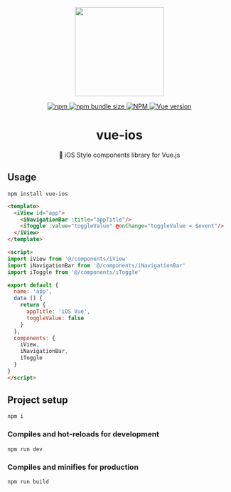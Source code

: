 <p align="center">
  <img width="200" src="https://user-images.githubusercontent.com/26512984/59761543-13875580-92d0-11e9-871c-2874fa82e332.png">
</p>

<p align="center">
  <a href="https://www.npmjs.com/package/vue-ios">
    <img alt="npm" src="https://img.shields.io/npm/v/vue-ios.svg">
  </a>
  <a href="https://www.npmjs.com/package/vue-ios">
    <img alt="npm bundle size" src="https://img.shields.io/bundlephobia/min/vue-ios.svg">
  </a>
  <a href="#">
    <img alt="NPM" src="https://img.shields.io/npm/l/vue-ios.svg">
  </a>
  <a href="#">
    <img alt="Vue version" src="https://img.shields.io/badge/vue-2.6.10-green.svg">
  </a>
</p>

<h1 align="center">vue-ios</h1>
<p align="center">🍎 iOS Style components library for Vue.js</p>

## Usage

```
npm install vue-ios
```

```html
<template>
  <iView id="app">
    <iNavigationBar :title="appTitle"/>
    <iToggle :value="toggleValue" @onChange="toggleValue = $event"/>
  </iView>
</template>

<script>
import iView from '@/components/iView'
import iNavigationBar from '@/components/iNavigationBar'
import iToggle from '@/components/iToggle'

export default {
  name: 'app',
  data () {
    return {
      appTitle: 'iOS Vue',
      toggleValue: false
    }
  },
  components: {
    iView,
    iNavigationBar,
    iToggle
  }
}
</script>
```

## Project setup
```
npm i
```

### Compiles and hot-reloads for development
```
npm run dev
```

### Compiles and minifies for production
```
npm run build
```
